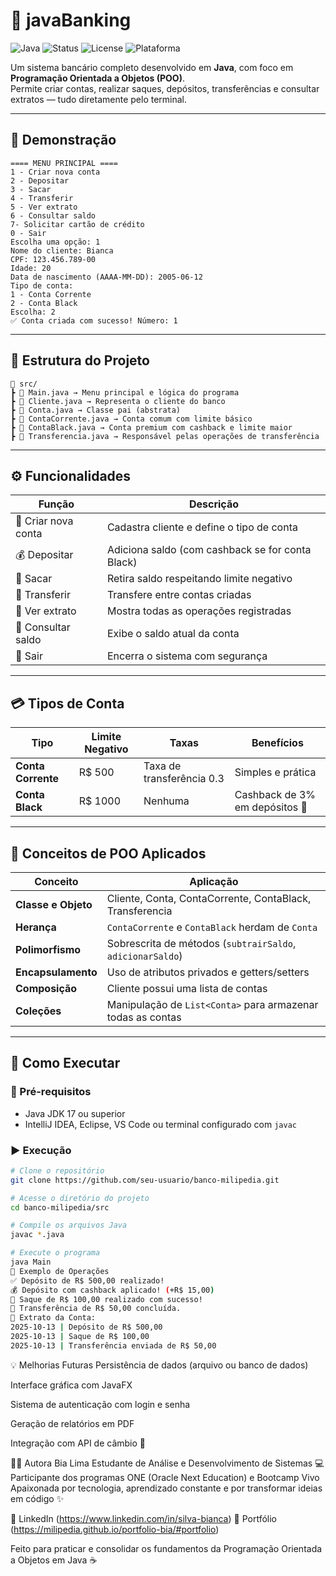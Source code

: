 # 🏦 javaBanking

![Java](https://img.shields.io/badge/Java-17+-orange)
![Status](https://img.shields.io/badge/Status-Em%20Desenvolvimento-yellow)
![License](https://img.shields.io/badge/Licença-MIT-green)
![Plataforma](https://img.shields.io/badge/Plataforma-Terminal-blue)

Um sistema bancário completo desenvolvido em **Java**, com foco em **Programação Orientada a Objetos (POO)**.  
Permite criar contas, realizar saques, depósitos, transferências e consultar extratos — tudo diretamente pelo terminal.  

---

## 🌟 Demonstração
```
==== MENU PRINCIPAL ====
1 - Criar nova conta
2 - Depositar
3 - Sacar
4 - Transferir
5 - Ver extrato
6 - Consultar saldo
7- Solicitar cartão de crédito
0 - Sair
Escolha uma opção: 1
Nome do cliente: Bianca
CPF: 123.456.789-00
Idade: 20
Data de nascimento (AAAA-MM-DD): 2005-06-12
Tipo de conta:
1 - Conta Corrente
2 - Conta Black
Escolha: 2
✅ Conta criada com sucesso! Número: 1
```
---

## 🧩 Estrutura do Projeto
```
📂 src/
┣ 📜 Main.java → Menu principal e lógica do programa
┣ 📜 Cliente.java → Representa o cliente do banco
┣ 📜 Conta.java → Classe pai (abstrata)
┣ 📜 ContaCorrente.java → Conta comum com limite básico
┣ 📜 ContaBlack.java → Conta premium com cashback e limite maior
┣ 📜 Transferencia.java → Responsável pelas operações de transferência
```
---

## ⚙️ Funcionalidades

| Função | Descrição |
|--------|------------|
| 🧍 Criar nova conta | Cadastra cliente e define o tipo de conta |
| 💰 Depositar | Adiciona saldo (com cashback se for conta Black) |
| 💸 Sacar | Retira saldo respeitando limite negativo |
| 🔄 Transferir | Transfere entre contas criadas |
| 📄 Ver extrato | Mostra todas as operações registradas |
| 🧮 Consultar saldo | Exibe o saldo atual da conta |
| 🚪 Sair | Encerra o sistema com segurança |

---

## 💳 Tipos de Conta

| Tipo | Limite Negativo | Taxas | Benefícios |
|------|------------------|--------|-------------|
| **Conta Corrente** | R$ 500 | Taxa de transferência 0.3 | Simples e prática |
| **Conta Black** | R$ 1000 | Nenhuma | Cashback de 3% em depósitos 💸 |

---

## 🧠 Conceitos de POO Aplicados

| Conceito | Aplicação |
|-----------|------------|
| **Classe e Objeto** | Cliente, Conta, ContaCorrente, ContaBlack, Transferencia |
| **Herança** | `ContaCorrente` e `ContaBlack` herdam de `Conta` |
| **Polimorfismo** | Sobrescrita de métodos (`subtrairSaldo`, `adicionarSaldo`) |
| **Encapsulamento** | Uso de atributos privados e getters/setters |
| **Composição** | Cliente possui uma lista de contas |
| **Coleções** | Manipulação de `List<Conta>` para armazenar todas as contas |

---

## 🚀 Como Executar

### 🔧 Pré-requisitos
- Java JDK 17 ou superior
- IntelliJ IDEA, Eclipse, VS Code ou terminal configurado com `javac`

### ▶️ Execução

```bash
# Clone o repositório
git clone https://github.com/seu-usuario/banco-milipedia.git

# Acesse o diretório do projeto
cd banco-milipedia/src

# Compile os arquivos Java
javac *.java

# Execute o programa
java Main
🧾 Exemplo de Operações
✅ Depósito de R$ 500,00 realizado!
💰 Depósito com cashback aplicado! (+R$ 15,00)
💸 Saque de R$ 100,00 realizado com sucesso!
🔄 Transferência de R$ 50,00 concluída.
📄 Extrato da Conta:
2025-10-13 | Depósito de R$ 500,00
2025-10-13 | Saque de R$ 100,00
2025-10-13 | Transferência enviada de R$ 50,00
```
💡 Melhorias Futuras
 Persistência de dados (arquivo ou banco de dados)

 Interface gráfica com JavaFX

 Sistema de autenticação com login e senha

 Geração de relatórios em PDF

 Integração com API de câmbio 💱

👩‍💻 Autora
Bia Lima
Estudante de Análise e Desenvolvimento de Sistemas 💻
Participante dos programas ONE (Oracle Next Education) e Bootcamp Vivo
Apaixonada por tecnologia, aprendizado constante e por transformar ideias em código ✨

📎 LinkedIn (https://www.linkedin.com/in/silva-bianca)
📂 Portfólio (https://milipedia.github.io/portfolio-bia/#portfolio)

Feito para praticar e consolidar os fundamentos da Programação Orientada a Objetos em Java ☕
